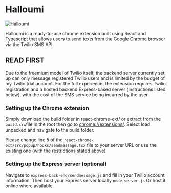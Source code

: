 # Halloumi
![Halloumi](https://github.com/dan-suen/my-chrome-extension/blob/main/halloumi.png?raw=true)

Halloumi is a ready-to-use chrome extension built using React and Typescript that allows users to send texts from the Google Chrome browser via the Twilio SMS API. 

## **READ FIRST**
Due to the freemium model of Twilio itself, the backend server currently set up can only message registered Twilio users and is limited by the budget of my Twilio trial account. For the full experience, the extension requires Twilio registration and a hosted backend Express-based server (instructions listed below), with the cost of the SMS service being incurred by the user.

### Setting up the Chrome extension
Simply download the build folder in react-chrome-ext/ or extract from the ``` build.crx ```file in the root then go to [chrome://extensions/](chrome://extensions/). Select load unpacked and navigate to the build folder.

Please change line 5 of the 
``` react-chrome-ext/src/popup/hooks/sendmessage.tsx ```
file to your server URL or use the existing one (with the restrictions stated above)

### Setting up the Express server (optional)
Navigate to 
``` express-back-end/sendmessage.js ```
and fill in your Twilio account information. Then host your Express server locally 
``` node server.js ```
Or host it online where available.

